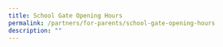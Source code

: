 ```yaml
---
title: School Gate Opening Hours
permalink: /partners/for-parents/school-gate-opening-hours
description: ""
---
```


